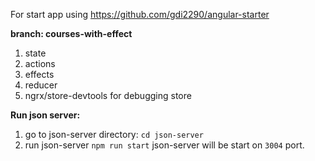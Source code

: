 For start app using https://github.com/gdi2290/angular-starter

**branch: courses-with-effect**
1. state
2. actions
3. effects
4. reducer
5. ngrx/store-devtools for debugging store

**Run json server:**

1. go to json-server directory: `cd json-server`
2. run json-server `npm run start`
json-server will be start on `3004` port.
